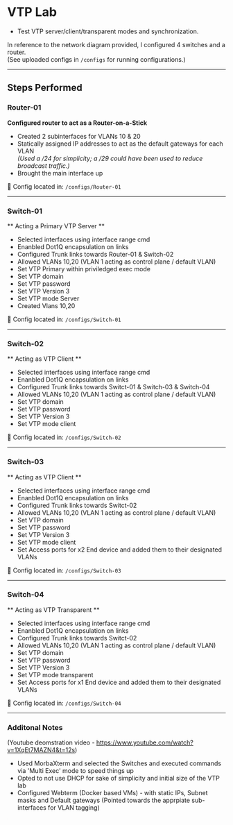 # VTP Lab

- Test VTP server/client/transparent modes and synchronization.

In reference to the network diagram provided, I configured 4 switches and a router.  
(See uploaded configs in `/configs` for running configurations.)

---

## Steps Performed

### Router-01

**Configured router to act as a Router-on-a-Stick**

- Created 2 subinterfaces for VLANs 10 & 20  
- Statically assigned IP addresses to act as the default gateways for each VLAN  
  *(Used a /24 for simplicity; a /29 could have been used to reduce broadcast traffic.)*  
- Brought the main interface up  

🔧 Config located in: `/configs/Router-01`

---

### Switch-01
** Acting a Primary VTP Server **

- Selected interfaces using interface range cmd 
- Enanbled Dot1Q encapsulation on links 
- Configured Trunk links towards Router-01 & Switch-02
- Allowed VLANs 10,20 (VLAN 1 acting as control plane / default VLAN)
- Set VTP Primary within priviledged exec mode
- Set VTP domain
- Set VTP password
- Set VTP Version 3
- Set VTP mode Server
- Created Vlans 10,20

🔧 Config located in: `/configs/Switch-01`

---

### Switch-02
** Acting as VTP Client **

- Selected interfaces using interface range cmd 
- Enanbled Dot1Q encapsulation on links 
- Configured Trunk links towards Switct-01 & Switch-03 & Switch-04
- Allowed VLANs 10,20 (VLAN 1 acting as control plane / default VLAN)
- Set VTP domain
- Set VTP password
- Set VTP Version 3
- Set VTP mode client

🔧 Config located in: `/configs/Switch-02`

---

### Switch-03
** Acting as VTP Client **

- Selected interfaces using interface range cmd 
- Enanbled Dot1Q encapsulation on links 
- Configured Trunk links towards Switct-02
- Allowed VLANs 10,20 (VLAN 1 acting as control plane / default VLAN)
- Set VTP domain
- Set VTP password
- Set VTP Version 3
- Set VTP mode client
- Set Access ports for x2 End device and added them to their designated VLANs

🔧 Config located in: `/configs/Switch-03`

---

### Switch-04
** Acting as VTP Transparent **

- Selected interfaces using interface range cmd 
- Enanbled Dot1Q encapsulation on links 
- Configured Trunk links towards Switct-02
- Allowed VLANs 10,20 (VLAN 1 acting as control plane / default VLAN)
- Set VTP domain
- Set VTP password
- Set VTP Version 3
- Set VTP mode transparent
- Set Access ports for x1 End device and added them to their designated VLANs

🔧 Config located in: `/configs/Switch-04`


---

### Additonal Notes
(Youtube deomstration video - https://www.youtube.com/watch?v=1XqEt7MAZN4&t=12s)

- Used MorbaXterm and selected the Switches and executed commands via 'Multi Exec' mode to speed things up
- Opted to not use DHCP for sake of simplicity and initial size of the VTP lab
- Configured Webterm (Docker based VMs) - with static IPs, Subnet masks and Default gateways (Pointed towards the apprpiate sub-interfaces for VLAN tagging)

<img width="1" height="30" alt="image" src="https://github.com/user-attachments/assets/a7f9e288-9c7b-4e8a-89c4-85c1a4c8fc77" />
